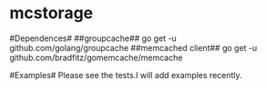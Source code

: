 mcstorage
=========
#Dependences#
##groupcache##
go get -u github.com/golang/groupcache
##memcached client##
go get -u github.com/bradfitz/gomemcache/memcache

#Examples#
Please see the tests.I will add examples recently.

#
